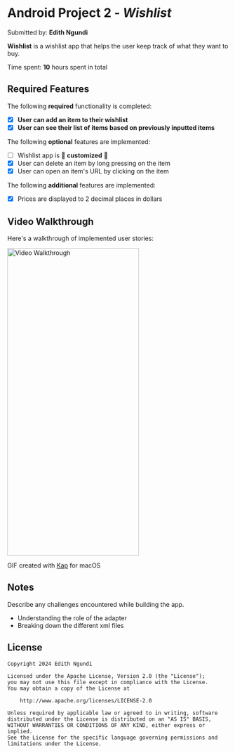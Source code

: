 # Android Project 2 - *Wishlist*

Submitted by: **Edith Ngundi**

**Wishlist** is a wishlist app that helps the user keep track of what they want to buy.

Time spent: **10** hours spent in total

## Required Features

The following **required** functionality is completed:

- [x] **User can add an item to their wishlist**
- [x] **User can see their list of items based on previously inputted items**

The following **optional** features are implemented:

- [ ] Wishlist app is 🎨 **customized** 🎨
- [x] User can delete an item by long pressing on the item
- [x] User can open an item's URL by clicking on the item

The following **additional** features are implemented:

* [x] Prices are displayed to 2 decimal places in dollars

## Video Walkthrough

Here's a walkthrough of implemented user stories:

<img src='https://raw.githubusercontent.com/edithngundi/WishList/main/wishlist.mp4' title='Video Walkthrough' width='300' height='700' alt='Video Walkthrough'/>

GIF created with [Kap](https://getkap.co/) for macOS

## Notes

Describe any challenges encountered while building the app.
- Understanding the role of the adapter
- Breaking down the different xml files

## License

    Copyright 2024 Edith Ngundi

    Licensed under the Apache License, Version 2.0 (the "License");
    you may not use this file except in compliance with the License.
    You may obtain a copy of the License at

        http://www.apache.org/licenses/LICENSE-2.0

    Unless required by applicable law or agreed to in writing, software
    distributed under the License is distributed on an "AS IS" BASIS,
    WITHOUT WARRANTIES OR CONDITIONS OF ANY KIND, either express or implied.
    See the License for the specific language governing permissions and
    limitations under the License.